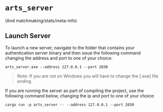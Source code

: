 # `arts_server`

(And matchmaking/stats/meta-info)

## Launch Server

To launch a new server, navigate to the folder that contains your authentication server binary and then issue the following command changing the address and port to one of your choice:

`arts_server.exe --address 127.0.0.1 --port 2030`

> Note: If you are not on Windows you will have to change the [.exe] file ending.

If you are running the server as part of compiling the project, use the following command below, changing the ip and port to one of your choice:

`cargo run -p arts_server -- --address 127.0.0.1 --port 2030`
